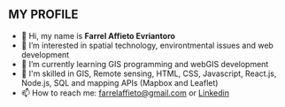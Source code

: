 ## MY PROFILE

- 👋 Hi, my name is **Farrel Affieto Evriantoro**
- 💖 I’m interested in spatial technology, environtmental issues and web development
- 📝 I’m currently learning GIS programming and webGIS development
- 💪 I'm skilled in GIS, Remote sensing, HTML, CSS, Javascript, React.js, Node.js, SQL and mapping APIs (Mapbox and Leaflet)
- 📫 How to reach me: farrelaffieto@gmail.com or [Linkedin](https://www.linkedin.com/in/farrel-affieto-evriantoro/) 

<!---
farrelaft/farrelaft is a ✨ special ✨ repository because its `README.md` (this file) appears on your GitHub profile.
You can click the Preview link to take a look at your changes.
--->
